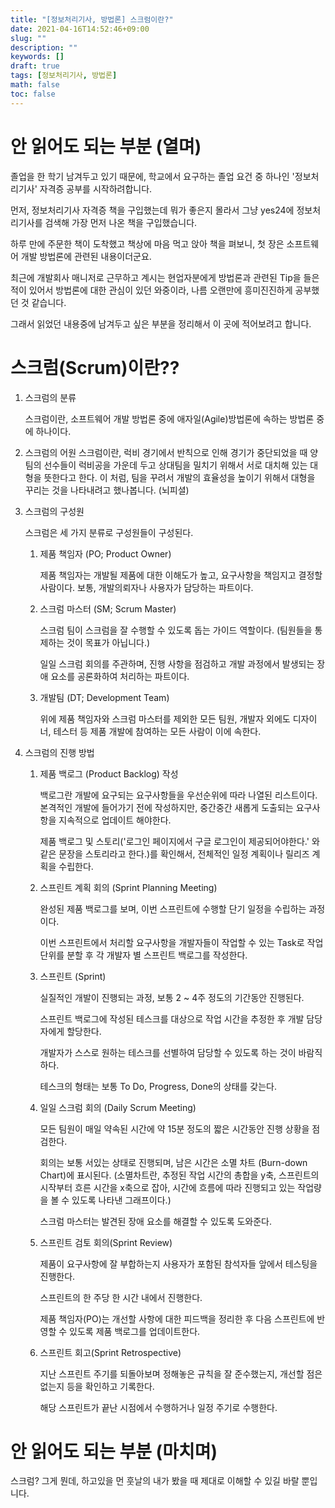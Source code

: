 ```yaml
---
title: "[정보처리기사, 방법론] 스크럼이란?"
date: 2021-04-16T14:52:46+09:00
slug: ""
description: ""
keywords: []
draft: true
tags: [정보처리기사, 방법론]
math: false
toc: false
---
```

# 안 읽어도 되는 부분 (열며)

졸업을 한 학기 남겨두고 있기 때문에, 학교에서 요구하는 졸업 요건 중 하나인 '정보처리기사' 자격증 공부를 시작하려합니다.

먼저, 정보처리기사 자격증 책을 구입했는데 뭐가 좋은지 몰라서 그냥 yes24에 정보처리기사를 검색해 가장 먼저 나온 책을 구입했습니다.

하루 만에 주문한 책이 도착했고 책상에 마음 먹고 앉아 책을 펴보니, 첫 장은 소프트웨어 개발 방법론에 관련된 내용이더군요.

최근에 개발회사 매니저로 근무하고 계시는 현업자분에게 방법론과 관련된 Tip을 들은 적이 있어서 방법론에 대한 관심이 있던 와중이라, 나름 오랜만에 흥미진진하게 공부했던 것 같습니다.

그래서 읽었던 내용중에 남겨두고 싶은 부분을 정리해서 이 곳에 적어보려고 합니다.

# 스크럼(Scrum)이란??

1. 스크럼의 분류

    스크럼이란, 소프트웨어 개발 방법론 중에 애자일(Agile)방법론에 속하는 방법론 중에 하나이다.

2. 스크럼의 어원
스크럼이란, 럭비 경기에서 반칙으로 인해 경기가 중단되었을 때 양 팀의 선수들이 럭비공을 가운데 두고 상대팀을 밀치기 위해서 서로 대치해 있는 대형을 뜻한다고 한다.
이 처럼, 팀을 꾸려서 개발의 효율성을 높이기 위해서 대형을 꾸리는 것을 나타내려고 했나봅니다. (뇌피셜)
3. 스크럼의 구성원

    스크럼은 세 가지 분류로 구성원들이 구성된다.

    1. 제품 책임자 (PO; Product Owner)

        제품 책임자는 개발될 제품에 대한 이해도가 높고, 요구사항을 책임지고 결정할 사람이다.
        보통, 개발의뢰자나 사용자가 담당하는 파트이다.

    2. 스크럼 마스터 (SM; Scrum Master)

        스크럼 팀이 스크럼을 잘 수행할 수 있도록 돕는 가이드 역할이다.
        (팀원들을 통제하는 것이 목표가 아닙니다.)

        일일 스크럼 회의를 주관하며, 진행 사항을 점검하고 개발 과정에서 발생되는 장애 요소를 공론화하여 처리하는 파트이다.

    3. 개발팀 (DT; Development Team)

        위에 제품 책임자와 스크럼 마스터를 제외한 모든 팀원, 개발자 외에도 디자이너, 테스터 등 제품 개발에 참여하는 모든 사람이 이에 속한다.

4. 스크럼의 진행 방법
    1. 제품 백로그 (Product Backlog) 작성

        백로그란 개발에 요구되는 요구사항들을 우선순위에 따라 나열된 리스트이다.
        본격적인 개발에 들어가기 전에 작성하지만, 중간중간 새롭게 도출되는 요구사항을 지속적으로 업데이트 해야한다.

        제품 백로그 및 스토리('로그인 페이지에서 구글 로그인이 제공되어야한다.' 와 같은 문장을 스토리라고 한다.)를 확인해서, 전체적인 일정 계획이나 릴리즈 계획을 수립한다.

    2. 스프린트 계획 회의 (Sprint Planning Meeting)

        완성된 제품 백로그를 보며, 이번 스프린트에 수행할 단기 일정을 수립하는 과정이다.

        이번 스프린트에서 처리할 요구사항을 개발자들이 작업할 수 있는 Task로 작업 단위를 분할 후 각 개발자 별 스프린트 백로그를 작성한다.

    3. 스프린트 (Sprint)

        실질적인 개발이 진행되는 과정, 보통 2 ~ 4주 정도의 기간동안 진행된다.

        스프린트 백로그에 작성된 테스크를 대상으로 작업 시간을 추정한 후 개발 담당자에게 할당한다.

        개발자가 스스로 원하는 테스크를 선별하여 담당할 수 있도록 하는 것이 바람직하다.

        테스크의 형태는 보통 To Do, Progress, Done의 상태를 갖는다.

    4. 일일 스크럼 회의 (Daily Scrum Meeting)

        모든 팀원이 매일 약속된 시간에 약 15분 정도의 짧은 시간동안 진행 상황을 점검한다.

        회의는 보통 서있는 상태로 진행되며, 남은 시간은 소멸 차트 (Burn-down Chart)에 표시된다. (소멸차트란, 추정된 작업 시간의 총합을 y축, 스프린트의 시작부터 흐른 시간을 x축으로 잡아, 시간에 흐름에 따라 진행되고 있는 작업량을 볼 수 있도록 나타낸 그래프이다.)

        스크럼 마스터는 발견된 장애 요소를 해결할 수 있도록 도와준다.

    5. 스프린트 검토 회의(Sprint Review)

        제품이 요구사항에 잘 부합하는지 사용자가 포함된 참석자들 앞에서 테스팅을 진행한다.

        스프린트의 한 주당 한 시간 내에서 진행한다.

        제품 책임자(PO)는 개선할 사항에 대한 피드백을 정리한 후 다음 스프린트에 반영할 수 있도록 제품 백로그를 업데이트한다.

    6. 스프린트 회고(Sprint Retrospective)

        지난 스프린트 주기를 되돌아보며 정해놓은 규칙을 잘 준수했는지, 개선할 점은 없는지 등을 확인하고 기록한다.

        해당 스프린트가 끝난 시점에서 수행하거나 일정 주기로 수행한다.

# 안 읽어도 되는 부분 (마치며)

스크럼? 그게 뭔데, 하고있을 먼 훗날의 내가 봤을 때 제대로 이해할 수 있길 바랄 뿐입니다.
